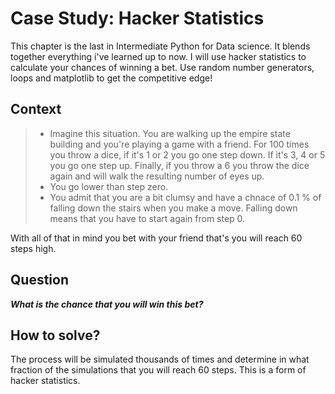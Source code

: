 # Case Study: Hacker Statistics

This chapter is the last in Intermediate Python for Data science. It blends together everything i've learned up to now. I will use hacker statistics to calculate your chances of winning a bet. Use random number generators, loops and matplotlib to get the competitive edge!

## Context
> * Imagine this situation. You are walking up the empire state building and you're playing a game with a friend. For 100 times you throw a dice, if it's 1 or 2 you go one step down. If it's 3, 4 or 5 you go one step up. Finally, if you throw a 6 you throw the dice again and will walk the resulting number of eyes up. 
> * You go lower than step zero.
> * You admit that you are a bit clumsy and have a chnace of 0.1 % of falling down the stairs when you make a move. Falling down means that you have to start again from step 0. 

With all of that in mind you bet with your friend that's you will reach 60 steps high.

## Question
**_What is the chance that you will win this bet?_**

## How to solve?
The process will be simulated thousands of times and determine in what fraction of the simulations that you will reach 60 steps.
This is a form of hacker statistics. 